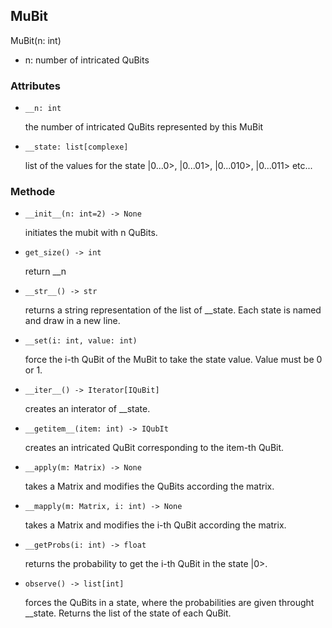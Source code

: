 ## MuBit

MuBit(n: int)

- n: number of intricated QuBits

### Attributes

- ```__n: int```

  the number of intricated QuBits represented by this MuBit

- ```__state: list[complexe]```

  list of the values for the state |0...0>, |0...01>, |0...010>, |0...011> etc...

### Methode

- ```__init__(n: int=2) -> None```

  initiates the mubit with n QuBits.

- ```get_size() -> int```

  return __n

- ```__str__() -> str```

  returns a string representation of the list of __state. Each state is named and draw in a new line.

- ```__set(i: int, value: int)```

  force the i-th QuBit of the MuBit to take the state value. Value must be 0 or 1.

- ```__iter__() -> Iterator[IQuBit]```

  creates an interator of __state.

- ```__getitem__(item: int) -> IQubIt```

  creates an intricated QuBit corresponding to the item-th QuBit.

- ```__apply(m: Matrix) -> None```

  takes a Matrix and modifies the QuBits according the matrix.

- ```__mapply(m: Matrix, i: int) -> None```

  takes a Matrix and modifies the i-th QuBit according the matrix.

- ```__getProbs(i: int) -> float```

  returns the probability to get the i-th QuBit in the state |0>.

- ```observe() -> list[int]```

  forces the QuBits in a state, where the probabilities are given throught __state. Returns the list of the state of each QuBit.